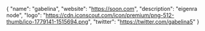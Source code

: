 {
  "name": "gabelina",
  "website": "https://soon.com",
  "description": "eigenra node",
  "logo": "https://cdn.iconscout.com/icon/premium/png-512-thumb/ico-1779141-1515694.png",
  "twitter": "https://twitter.com/gabelina5"
}

